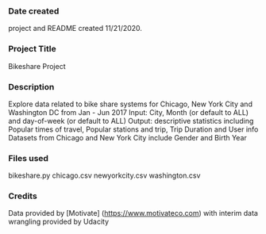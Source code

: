 ### Date created
project and README created 11/21/2020.

### Project Title
Bikeshare Project

### Description
Explore data related to bike share systems for Chicago, New York City and Washington DC from Jan - Jun 2017
Input: City, Month (or default to ALL) and day-of-week (or default to ALL)
Output: descriptive statistics including Popular times of travel, Popular stations and trip, Trip Duration and User info
Datasets from Chicago and New York City include Gender and Birth Year

### Files used
bikeshare.py
chicago.csv
newyorkcity.csv
washington.csv

### Credits
Data provided by [Motivate] (https://www.motivateco.com) with interim data wrangling provided by Udacity
